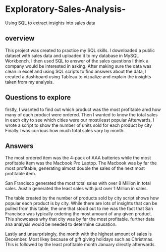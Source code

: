# Exploratory-Sales-Analysis-
Using SQL to extract insights into sales data

## overview

This project was created to practice my SQL skills. I downloaded a public dataset with sales data and uploaded it to my database in MySQL Workbench. I then used SQL to answer of the sales questions I think a company would be interested in asking. 
After making sure the data was clean in excel and using SQL scripts to find answers about the data, I created a dashboard using Tableau to vizualize and explain the insights taken from my analysis.

## Questions to explore

firstly, I wasnted to find out which product was the most profitable amd how many of each product were ordered.
Then I wanted to know the total sales in each city to see which cities were our most/least popular
Afterwards, I wrote a script to show the number of units sold for each product by city
Finally I was currious how much total sales vary by month.

## Answers

The most ordered item was the 4-pack of AAA batteries while the most profitable item was the Macbook Pro Laptop. The Macbook was by far the most profitable, generating almost double the sales of the next most profitable item.

San Francisco generated the most total sales with over 8 Million in total sales. Austin generated the least sales with just over 1 Million in sales.

The table created by the number of products sold by city script shows how popular each product is by city. While there are lots of insights that can be pulled from this table, the one that stood out to me was the fact that San Francisco was typically ordering the most amount of any given product. This showcases why that city was by far the most profitable. further data ana analysis would be needed to determine causation. 

Lastly and unsurprisingly, the month with the highest amount of sales is December. Most likey because of gift giving holidays such as Christmas. This is followed by the least profitable month January directly afterwards.
